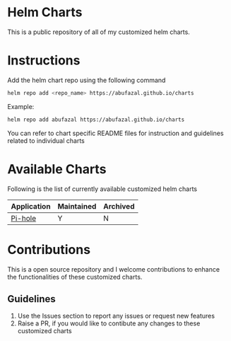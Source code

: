 # Helm Charts

This is a public repository of all of my customized helm charts.

# Instructions

Add the helm chart repo using the following command

```bash
helm repo add <repo_name> https://abufazal.github.io/charts
```

Example:

```bash
helm repo add abufazal https://abufazal.github.io/charts
```

You can refer to chart specific README files for instruction and guidelines related to individual charts

# Available Charts

Following is the list of currently available customized helm charts

| Application                                      | Maintained | Archived |
|--------------------------------------------------|------------|----------|
| [Pi-hole](https://github.com/abufazal/charts)    | Y          | N        |        


# Contributions

This is a open source repository and I welcome contributions to enhance the functionalities of these customized charts. 

## Guidelines

1. Use the Issues section to report any issues or request new features
2. Raise a PR, if you would like to contibute any changes to these customized charts

